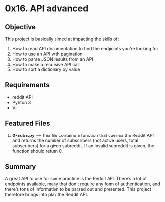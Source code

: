 # 0x16. API advanced

## Objective
This project is basically aimed at impacting the skills of;
1. How to read API documentation to find the endpoints you’re looking for
2. How to use an API with pagination
3. How to parse JSON results from an API
4. How to make a recursive API call
5. How to sort a dictionary by value

## Requirements
* reddit API
* Pyhton 3
* Vi

## Featured Files
1. **0-subs.py** ==> this file contains a function that queries the Reddit API and returns the number of subscribers (not active users, total subscribers) for a given subreddit. If an invalid subreddit is given, the function should return 0.


## Summary
A great API to use for some practice is the Reddit API. There’s a lot of endpoints available, many that don’t require any form of authentication, and there’s tons of information to be parsed out and presented. This project therefore brings into play the Reddit API.
